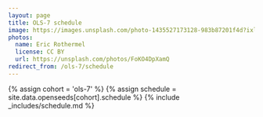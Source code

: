 ```yaml
---
layout: page
title: OLS-7 schedule
image: https://images.unsplash.com/photo-1435527173128-983b87201f4d?ixlib=rb-1.2.1&ixid=eyJhcHBfaWQiOjEyMDd9&auto=format&fit=crop&w=1047&q=80
photos:
  name: Eric Rothermel
  license: CC BY
  url: https://unsplash.com/photos/FoKO4DpXamQ
redirect_from: /ols-7/schedule
---
```


{% assign cohort = 'ols-7' %}
{% assign schedule = site.data.openseeds[cohort].schedule %}
{% include _includes/schedule.md %}
